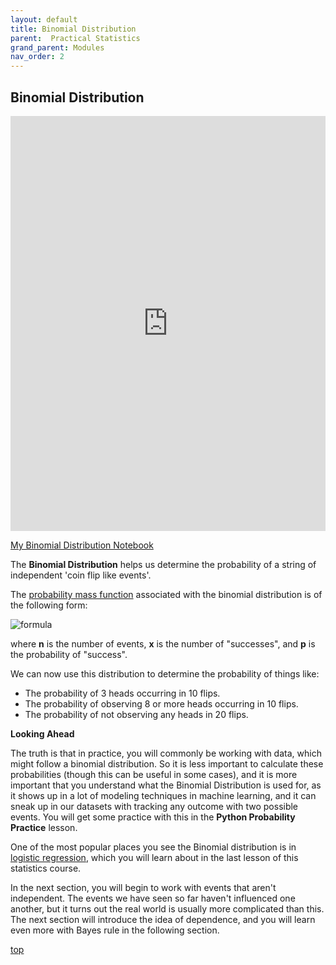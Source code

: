 ```yaml
---
layout: default
title: Binomial Distribution
parent:  Practical Statistics
grand_parent: Modules
nav_order: 2
---
```

## Binomial Distribution

<iframe width="100%" height="664" src="https://www.youtube.com/embed/9gjCYs8f_PU" title="YouTube video player" frameborder="0" allow="accelerometer; autoplay; clipboard-write; encrypted-media; gyroscope; picture-in-picture" allowfullscreen></iframe>

[My Binomial Distribution Notebook](https://nbviewer.jupyter.org/github/m-soro/Data_Analyst/blob/main/modules/practical_statistics/Binomial_Distribution.ipynb)

The **Binomial Distribution** helps us determine the probability of a string of independent 'coin flip like events'.

The [probability mass function](https://en.wikipedia.org/wiki/Probability_mass_function) associated with the binomial distribution is of the following form:

![formula](/practical_statistics/formula.png)

where **n** is the number of events, **x** is the number of "successes", and **p** is the probability of "success".

We can now use this distribution to determine the probability of things like:

* The probability of 3 heads occurring in 10 flips.
* The probability of observing 8 or more heads occurring in 10 flips.
* The probability of not observing any heads in 20 flips.

**Looking Ahead**

The truth is that in practice, you will commonly be working with data, which might follow a binomial distribution. So it is less important to calculate these probabilities (though this can be useful in some cases), and it is more important that you understand what the Binomial Distribution is used for, as it shows up in a lot of modeling techniques in machine learning, and it can sneak up in our datasets with tracking any outcome with two possible events. You will get some practice with this in the **Python Probability Practice** lesson.

One of the most popular places you see the Binomial distribution is in [logistic regression](https://en.wikipedia.org/wiki/Logistic_regression), which you will learn about in the last lesson of this statistics course.

In the next section, you will begin to work with events that aren't independent. The events we have seen so far haven't influenced one another, but it turns out the real world is usually more complicated than this. The next section will introduce the idea of dependence, and you will learn even more with Bayes rule in the following section.

[top](#)
